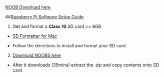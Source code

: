 [NOOB Download here](https://www.raspberrypi.org/downloads/noobs/)

##[Raspberry Pi Software Setup Guide](https://www.raspberrypi.org/learning/software-guide/)

1. Get and format a <b>Class 10</b> SD card >= 8GB  

  - [SD Formatter for Mac](https://www.sdcard.org/downloads/formatter_4/index.html)

  - Follow the directions to install and format your SD card

2. [Download NOOBS here](https://www.raspberrypi.org/downloads/)

  - After it downloads (35mins) extract the .zip and copy contents onto SD card


